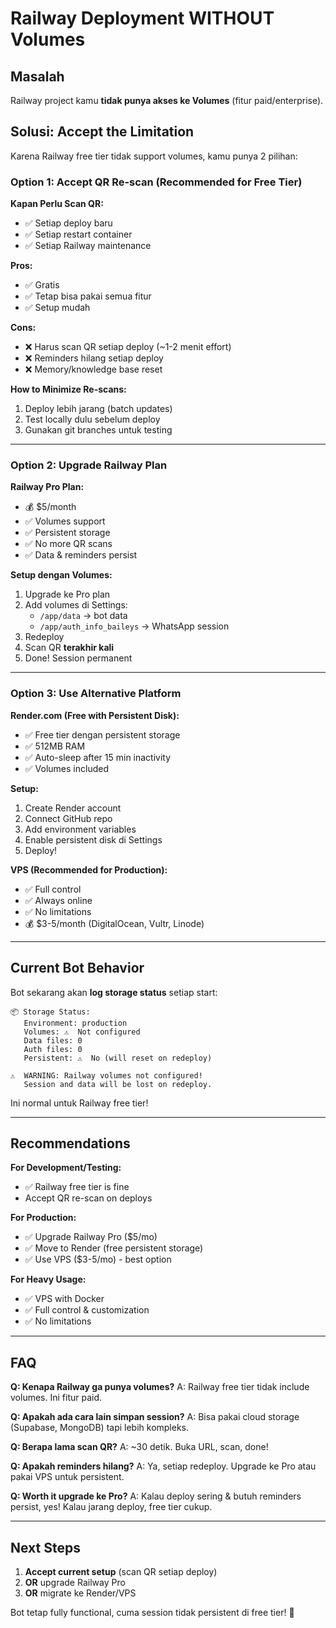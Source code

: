 # Railway Deployment WITHOUT Volumes

## Masalah
Railway project kamu **tidak punya akses ke Volumes** (fitur paid/enterprise).

## Solusi: Accept the Limitation

Karena Railway free tier tidak support volumes, kamu punya 2 pilihan:

### Option 1: Accept QR Re-scan (Recommended for Free Tier)

**Kapan Perlu Scan QR:**
- ✅ Setiap deploy baru
- ✅ Setiap restart container
- ✅ Setiap Railway maintenance

**Pros:**
- ✅ Gratis
- ✅ Tetap bisa pakai semua fitur
- ✅ Setup mudah

**Cons:**
- ❌ Harus scan QR setiap deploy (~1-2 menit effort)
- ❌ Reminders hilang setiap deploy
- ❌ Memory/knowledge base reset

**How to Minimize Re-scans:**
1. Deploy lebih jarang (batch updates)
2. Test locally dulu sebelum deploy
3. Gunakan git branches untuk testing

---

### Option 2: Upgrade Railway Plan

**Railway Pro Plan:**
- 💰 $5/month
- ✅ Volumes support
- ✅ Persistent storage
- ✅ No more QR scans
- ✅ Data & reminders persist

**Setup dengan Volumes:**
1. Upgrade ke Pro plan
2. Add volumes di Settings:
   - `/app/data` → bot data
   - `/app/auth_info_baileys` → WhatsApp session
3. Redeploy
4. Scan QR **terakhir kali**
5. Done! Session permanent

---

### Option 3: Use Alternative Platform

**Render.com (Free with Persistent Disk):**
- ✅ Free tier dengan persistent storage
- ✅ 512MB RAM
- ✅ Auto-sleep after 15 min inactivity
- ✅ Volumes included

**Setup:**
1. Create Render account
2. Connect GitHub repo
3. Add environment variables
4. Enable persistent disk di Settings
5. Deploy!

**VPS (Recommended for Production):**
- ✅ Full control
- ✅ Always online
- ✅ No limitations
- 💰 $3-5/month (DigitalOcean, Vultr, Linode)

---

## Current Bot Behavior

Bot sekarang akan **log storage status** setiap start:

```
📦 Storage Status:
   Environment: production
   Volumes: ⚠️  Not configured
   Data files: 0
   Auth files: 0
   Persistent: ⚠️  No (will reset on redeploy)

⚠️  WARNING: Railway volumes not configured!
   Session and data will be lost on redeploy.
```

Ini normal untuk Railway free tier!

---

## Recommendations

**For Development/Testing:**
- ✅ Railway free tier is fine
- Accept QR re-scan on deploys

**For Production:**
- ✅ Upgrade Railway Pro ($5/mo)
- ✅ Move to Render (free persistent storage)
- ✅ Use VPS ($3-5/mo) - best option

**For Heavy Usage:**
- ✅ VPS with Docker
- ✅ Full control & customization
- ✅ No limitations

---

## FAQ

**Q: Kenapa Railway ga punya volumes?**
A: Railway free tier tidak include volumes. Ini fitur paid.

**Q: Apakah ada cara lain simpan session?**
A: Bisa pakai cloud storage (Supabase, MongoDB) tapi lebih kompleks.

**Q: Berapa lama scan QR?**
A: ~30 detik. Buka URL, scan, done!

**Q: Apakah reminders hilang?**
A: Ya, setiap redeploy. Upgrade ke Pro atau pakai VPS untuk persistent.

**Q: Worth it upgrade ke Pro?**
A: Kalau deploy sering & butuh reminders persist, yes! Kalau jarang deploy, free tier cukup.

---

## Next Steps

1. **Accept current setup** (scan QR setiap deploy)
2. **OR** upgrade Railway Pro
3. **OR** migrate ke Render/VPS

Bot tetap fully functional, cuma session tidak persistent di free tier! 🚀
